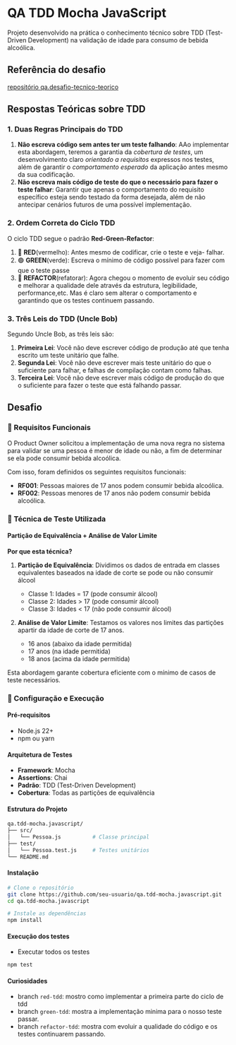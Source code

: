 # QA TDD Mocha JavaScript

Projeto desenvolvido na prática o conhecimento técnico sobre TDD (Test-Driven Development) na validação de idade para consumo de bebida alcoólica.

## Referência do desafio 
[repositório qa.desafio-tecnico-teorico](https://github.com/qajonatasmartins/qa.desafio-tecnico-teorico.javascript)

## Respostas Teóricas sobre TDD

### 1. Duas Regras Principais do TDD
1. **Não escreva código sem antes ter um teste falhando**: AAo implementar esta abordagem, teremos a garantia da _cobertura de testes_, um desenvolvimento claro _orientado a requisitos_ expressos nos testes, além de garantir o _comportamento esperado_ da aplicação antes mesmo da sua codificação.
2. **Não escreva mais código de teste do que o necessário para fazer o teste falhar**: Garantir que apenas o comportamento do requisito específico esteja sendo testado da forma desejada, além de não antecipar cenários futuros de uma possível implementação.

### 2. Ordem Correta do Ciclo TDD
O ciclo TDD segue o padrão **Red-Green-Refactor**:
1. 🔴 **RED**(vermelho): Antes mesmo de codificar, crie o teste e veja- falhar.
2. 🟢 **GREEN**(verde): Escreva o mínimo de código possível para fazer com que o teste passe 
3. 🔵 **REFACTOR**(refatorar): Agora chegou o momento de evoluir seu código e melhorar a qualidade dele através da estrutura, legibilidade, performance,etc. Mas é claro sem alterar o comportamento e garantindo que os testes continuem passando.

### 3. Três Leis do TDD (Uncle Bob)

Segundo Uncle Bob, as três leis são:
1. **Primeira Lei**: Você não deve escrever código de produção até que tenha escrito um teste unitário que falhe.
2. **Segunda Lei**: Você não deve escrever mais teste unitário do que o suficiente para falhar, e falhas de compilação contam como falhas.
3. **Terceira Lei**: Você não deve escrever mais código de produção do que o suficiente para fazer o teste que está falhando passar.

##  Desafio

### 🎯 Requisitos Funcionais

O Product Owner solicitou a implementação de uma nova regra no sistema para validar se uma pessoa é menor de idade ou não, a fim de determinar se ela pode consumir bebida alcoólica.

Com isso, foram definidos os seguintes requisitos funcionais:

- **RF001**: Pessoas maiores de 17 anos podem consumir bebida alcoólica.
- **RF002**: Pessoas menores de 17 anos não podem consumir bebida alcoólica.

### 🧪 Técnica de Teste Utilizada

#### Partição de Equivalência + Análise de Valor Limite

**Por que esta técnica?**

1. **Partição de Equivalência**: Dividimos os dados de entrada em classes equivalentes baseados na idade de corte se pode ou não consumir álcool
   - Classe 1: Idades = 17 (pode consumir álcool)
   - Classe 2: Idades > 17 (pode consumir álcool) 
   - Classe 3: Idades < 17 (não pode consumir álcool)

2. **Análise de Valor Limite**: Testamos os valores nos limites das partições apartir da idade de corte de 17 anos.
    - 16 anos (abaixo da idade permitida)
    - 17 anos (na idade permitida)
    - 18 anos (acima da idade permitida)

Esta abordagem garante cobertura eficiente com o mínimo de casos de teste necessários.

### 🚀 Configuração e Execução

#### Pré-requisitos
- Node.js 22+ 
- npm ou yarn

#### Arquitetura de Testes
- **Framework**: Mocha
- **Assertions**: Chai
- **Padrão**: TDD (Test-Driven Development)
- **Cobertura**: Todas as partições de equivalência


#### Estrutura do Projeto 
```bash
qa.tdd-mocha.javascript/
├── src/
│   └── Pessoa.js          # Classe principal
├── test/
│   └── Pessoa.test.js     # Testes unitários
└── README.md
```

#### Instalação
```bash
# Clone o repositório
git clone https://github.com/seu-usuario/qa.tdd-mocha.javascript.git
cd qa.tdd-mocha.javascript

# Instale as dependências
npm install
```

#### Execução dos testes

-  Executar todos os testes
```bash
npm test
``` 

#### Curiosidades

- branch `red-tdd`: mostro como implementar a primeira parte do ciclo de tdd
- branch `green-tdd`: mostra a implementação minima para o nosso teste passar.
- branch `refactor-tdd`: mostra com evoluir a qualidade do código e os testes continuarem passando.
